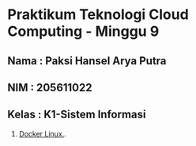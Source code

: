 Praktikum Teknologi Cloud Computing - Minggu 9
=====================

Nama : Paksi Hansel Arya Putra
--------
NIM : 205611022
--------
Kelas  : K1-Sistem Informasi
--------

1. [Docker Linux.](https://github.com/paksihansel/tekn-cloud-computing/blob/master/minggu-09/dockerlinux.md).

